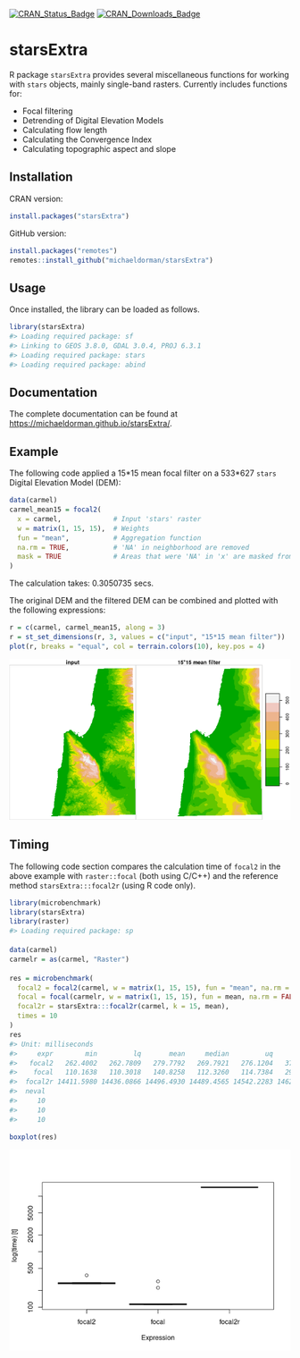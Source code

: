 <!-- README.md is generated from README.Rmd. Please edit that file -->

[![CRAN_Status_Badge](http://www.r-pkg.org/badges/version-ago/starsExtra)](https://cran.r-project.org/package=starsExtra)
[![CRAN_Downloads_Badge](http://cranlogs.r-pkg.org/badges/last-month/starsExtra)](https://cran.r-project.org/package=starsExtra)

# starsExtra

R package `starsExtra` provides several miscellaneous functions for
working with `stars` objects, mainly single-band rasters. Currently
includes functions for:

-   Focal filtering
-   Detrending of Digital Elevation Models
-   Calculating flow length
-   Calculating the Convergence Index
-   Calculating topographic aspect and slope

## Installation

CRAN version:

``` r
install.packages("starsExtra")
```

GitHub version:

``` r
install.packages("remotes")
remotes::install_github("michaeldorman/starsExtra")
```

## Usage

Once installed, the library can be loaded as follows.

``` r
library(starsExtra)
#> Loading required package: sf
#> Linking to GEOS 3.8.0, GDAL 3.0.4, PROJ 6.3.1
#> Loading required package: stars
#> Loading required package: abind
```

## Documentation

The complete documentation can be found at
<https://michaeldorman.github.io/starsExtra/>.

## Example

The following code applied a 15\*15 mean focal filter on a 533\*627
`stars` Digital Elevation Model (DEM):

``` r
data(carmel)
carmel_mean15 = focal2(
  x = carmel,             # Input 'stars' raster
  w = matrix(1, 15, 15),  # Weights
  fun = "mean",           # Aggregation function
  na.rm = TRUE,           # 'NA' in neighborhood are removed
  mask = TRUE             # Areas that were 'NA' in 'x' are masked from result
)
```

The calculation takes: 0.3050735 secs.

The original DEM and the filtered DEM can be combined and plotted with
the following expressions:

``` r
r = c(carmel, carmel_mean15, along = 3)
r = st_set_dimensions(r, 3, values = c("input", "15*15 mean filter"))
plot(r, breaks = "equal", col = terrain.colors(10), key.pos = 4)
```

![](README-focal-example-1.png)

## Timing

The following code section compares the calculation time of `focal2` in
the above example with `raster::focal` (both using C/C++) and the
reference method `starsExtra:::focal2r` (using R code only).

``` r
library(microbenchmark)
library(starsExtra)
library(raster)
#> Loading required package: sp

data(carmel)
carmelr = as(carmel, "Raster")

res = microbenchmark(
  focal2 = focal2(carmel, w = matrix(1, 15, 15), fun = "mean", na.rm = FALSE), 
  focal = focal(carmelr, w = matrix(1, 15, 15), fun = mean, na.rm = FALSE),
  focal2r = starsExtra:::focal2r(carmel, k = 15, mean),
  times = 10
)
res
#> Unit: milliseconds
#>     expr        min         lq       mean     median         uq        max
#>   focal2   262.4002   262.7809   279.7792   269.7921   276.1204   374.7612
#>    focal   110.1638   110.3018   140.8258   112.3260   114.7384   290.3110
#>  focal2r 14411.5980 14436.0866 14496.4930 14489.4565 14542.2283 14628.9805
#>  neval
#>     10
#>     10
#>     10
```

``` r
boxplot(res)
```

![](README-focal-timing-1.png)
